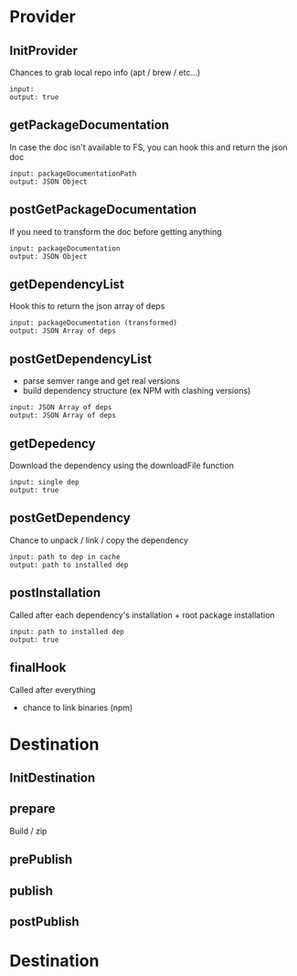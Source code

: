 # Provider

## InitProvider

Chances to grab local repo info (apt / brew / etc...)

```
input:
output: true
```

## getPackageDocumentation

In case the doc isn't available to FS, you can hook this and return the json doc

```
input: packageDocumentationPath
output: JSON Object
```

## postGetPackageDocumentation

If you need to transform the doc before getting anything

```
input: packageDocumentation
output: JSON Object
```

## getDependencyList

Hook this to return the json array of deps

```
input: packageDocumentation (transformed)
output: JSON Array of deps
```

## postGetDependencyList

 - parse semver range and get real versions
 - build dependency structure (ex NPM with clashing versions)
 
```
input: JSON Array of deps
output: JSON Array of deps
```

## getDepedency

Download the dependency using the downloadFile function

```
input: single dep
output: true
```

## postGetDependency

Chance to unpack / link / copy the dependency

```
input: path to dep in cache
output: path to installed dep
```

## postInstallation

Called after each dependency's installation + root package installation

```
input: path to installed dep
output: true
```

## finalHook

Called after everything

- chance to link binaries (npm)

# Destination

## InitDestination

## prepare 
Build / zip 

## prePublish

## publish

## postPublish

# Destination